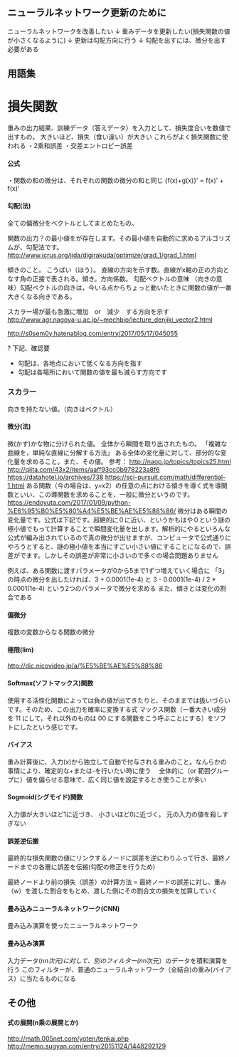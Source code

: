 ## ニューラルネットワーク更新のために
ニューラルネットワークを改善したい
  ↓
重みデータを更新したい(損失関数の値が小さくなるように)
  ↓
更新は勾配方向に行う
  ↓
勾配を出すには、微分を出す必要がある
## 用語集

# 損失関数
重みの出力結果、訓練データ（答えデータ）を入力として、損失度合いを数値で出すもの。
大きいほど、損失（食い違い）が大きい
これらがよく損失関数に使われる
・2乘和誤差
・交差エントロピー誤差

#### 公式
・関数の和の微分は、それぞれの関数の微分の和と同じ
{f(x)+g(x)}' = f(x)' + f(x)'

#### 勾配(法)
全ての偏微分をベクトルとしてまとめたもの。

関数の出力？の最小値をが存在します。その最小値を自動的に求めるアルゴリズムが、勾配法です。
http://www.icrus.org/iida/digirakuda/optimize/grad_1/grad_1.html

傾きのこと。
こうばい（ほう）。
直線の方向を示す数。直線がx軸の正の方向となす角の正接で表される。傾き。方向係数。
勾配ベクトルの意味
（向きの意味）勾配ベクトルの向きは，今いる点からちょっと動いたときに関数の値が一番大きくなる向きである。

スカラー場が最も急激に増加　or　減少　する方向を示す
http://www.agr.nagoya-u.ac.jp/~mechbio/lecture_denjiki_vector2.html

http://s0sem0y.hatenablog.com/entry/2017/05/17/045055

? 下記、確認要
 - 勾配は、各地点において低くなる方向を指す
 - 勾配は各場所において関数の値を最も減らす方向です

### スカラー
向きを持たない値。（向きはベクトル）

#### 微分(法)
微(かす)かな物に分けられた値。
全体から瞬間を取り出されたもの。
「複雑な曲線を，単純な直線に分解する方法」
ある全体の変化量に対して、部分的な変化量を求めること。また、その値。
参考：
  http://naop.jp/topics/topics25.html
  http://qiita.com/43x2/items/aaff93cc0b978223a8f6
  https://datahotel.io/archives/738
  https://sci-pursuit.com/math/differential-1.html
    ある関数（今の場合は、y=x2）の任意の点における傾きを導く式を導関数といい、この導関数を求めることを、一般に微分というのです。
  https://endoyuta.com/2017/01/09/python-%E6%95%B0%E5%80%A4%E5%BE%AE%E5%88%86/
    微分はある瞬間の変化量です。公式は下記です。超絶的に０に近い、というかもはや０という謎の極小値でもって計算することで瞬間変化量を出します。解析的にやるといろんな公式が編み出されているので真の微分が出せますが、コンピュータで公式通りにやろうとすると、謎の極小値を本当にすごい小さい値にすることになるので、誤差がでます。しかしその誤差が非常に小さいので多くの場合問題ありません

例えば、ある関数に渡すパラメータが0から5まで1ずつ増えていく場合に
「3」の時点の微分を出したければ、3 + 0.0001(1e-4) と 3 - 0.0001(1e-4) / 2 * 0.0001(1e-4) という2つのパラメータで微分を求める
また、傾きとは変化の割合である

#### 偏微分
複数の変数からなる関数の微分

#### 極限(lim)
http://dic.nicovideo.jp/a/%E5%BE%AE%E5%88%86

#### Softmax(ソフトマックス)関数
使用する活性化関数によっては負の値が出てきたりと、そのままでは扱いづらいです。そのため、この出力を確率に変換する式
マックス関数（一番大きい成分を 11 にして，それ以外のものは 00 にする関数をこう呼ぶことにする）をソフトにしたという感じです。

#### バイアス
重み計算後に、入力(x)から独立して自動で付与される重みのこと。なんらかの事情により、確定的な+または-を行いたい時に使う　
全体的に（or 範囲グループに）値を偏らせる意味で、広く同じ値を設定するとき使うことが多い

#### Sogmoid(シグモイド)関数
入力値が大きいほど1に近づき、 小さいほど0に近づく。
元の入力の値を殺しすぎない

#### 誤差逆伝搬
最終的な損失関数の値にリンクするノードに誤差を逆にわりふって行き、最終ノードまでの各層に誤差を伝搬(勾配の修正を行うため)

最終ノードより前の損失（誤差）の計算方法
= 最終ノードの誤差に対し、重み（w）を渡した割合をもとめ、渡した側にその割合文の損失を加算していく

#### 畳み込みニューラルネットワーク(CNN)
畳み込み演算を使ったニューラルネットワーク
#### 畳み込み演算
入力データ(n*n次元)に対して、別のフィルター(n*n次元）のデータを積和演算を行う
このフィルターが、普通のニューラルネットワーク（全結合)の重み(バイアス）に当たるものになる

## その他
#### 式の展開(n乘の展開とか)
http://math.005net.com/yoten/tenkai.php
http://memo.sugyan.com/entry/20151124/1448292129
